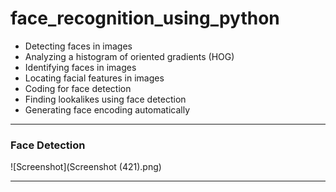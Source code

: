 # face_recognition_using_python
* Detecting faces in images
* Analyzing a histogram of oriented gradients (HOG)
* Identifying faces in images
* Locating facial features in images
* Coding for face detection
* Finding lookalikes using face detection
* Generating face encoding automatically
- - - - 
### Face Detection ###
![Screenshot](Screenshot (421).png)
- - - -
